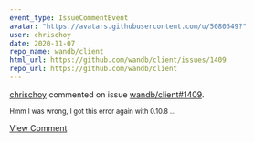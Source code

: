 ```yaml
---
event_type: IssueCommentEvent
avatar: "https://avatars.githubusercontent.com/u/5080549?"
user: chrischoy
date: 2020-11-07
repo_name: wandb/client
html_url: https://github.com/wandb/client/issues/1409
repo_url: https://github.com/wandb/client
---
```


<a href='https://github.com/chrischoy' target='_blank'>chrischoy</a> commented on issue <a href='https://github.com/wandb/client/issues/1409' target='_blank'>wandb/client#1409</a>.

<small>Hmm I was wrong, I got this error again with 0.10.8...</small>

<a href='https://github.com/wandb/client/issues/1409' target='_blank'>View Comment</a>